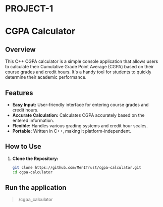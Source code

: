 # PROJECT-1

# CGPA Calculator

## Overview

This C++ CGPA calculator is a simple console application that allows users to calculate their Cumulative Grade Point Average (CGPA) based on their course grades and credit hours. It's a handy tool for students to quickly determine their academic performance.

## Features

- **Easy Input:** User-friendly interface for entering course grades and credit hours.
- **Accurate Calculation:** Calculates CGPA accurately based on the entered information.
- **Flexible:** Handles various grading systems and credit hour scales.
- **Portable:** Written in C++, making it platform-independent.

## How to Use

1. **Clone the Repository:**
   ```bash
   git clone https://github.com/MenITrust/cgpa-calculator.git
   cd cgpa-calculator

## Run the application

> ./cgpa_calculator

